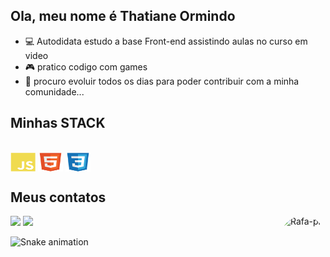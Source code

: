 ## Ola, meu nome é Thatiane Ormindo

- 💻 Autodidata estudo a base Front-end assistindo aulas no curso em video 
- 🎮 pratico codigo com games  
- 💚 procuro evoluir todos os dias para poder contribuir com a minha comunidade... 

## Minhas STACK
   <div style="display: inline_block"><br>
<img align="center" alt="Thati-Js" height="30" width="40" src="https://raw.githubusercontent.com/devicons/devicon/master/icons/javascript/javascript-plain.svg">
<img align="center" alt="Thati-HTML" height="30" width="40" src="https://raw.githubusercontent.com/devicons/devicon/master/icons/html5/html5-original.svg">
<img align="center" alt="Thati-CSS" height="30" width="40" src="https://raw.githubusercontent.com/devicons/devicon/master/icons/css3/css3-original.svg">

## Meus contatos
  <a href = "mailto:thatianeormindo@gmail.com"><img src="https://img.shields.io/badge/-Gmail-%23333?style=for-the-badge&logo=gmail&logoColor=white" target="_blank"></a> <a href="https://www.linkedin.com/in/thatianeormindo/" target="_blank"><img src="https://img.shields.io/badge/-LinkedIn-%230077B5?style=for-the-badge&logo=linkedin&logoColor=white" target="_blank"></a>
<img align="right" alt="Rafa-pic" height="150" style="border-radius:50px;" src="https://share-cdn.picrew.me/shareImg/org/202203/338224_uZmajvLt.png">
</div>
  

  
![Snake animation](https://github.com/thatianeormindo/thatianeormindo/blob/output/github-contribution-grid-snake.svg)
